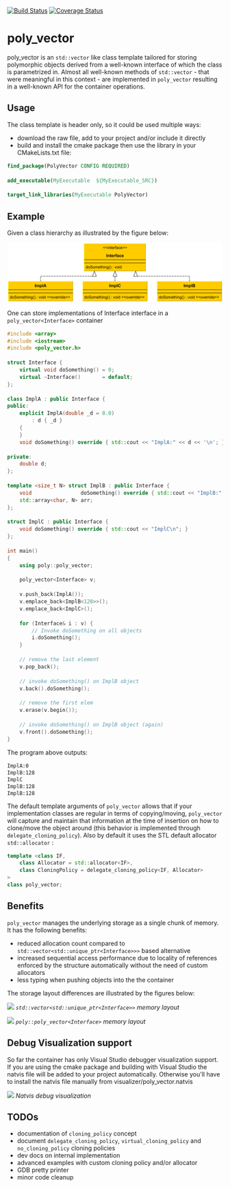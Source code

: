 [![Build Status](https://travis-ci.org/fecjanky/poly_vector.svg?branch=master)](https://travis-ci.org/fecjanky/poly_vector)  [![Coverage Status](https://coveralls.io/repos/github/fecjanky/poly_vector/badge.svg?branch=master)](https://coveralls.io/github/fecjanky/poly_vector?branch=master)
# poly_vector

poly_vector is an ```std::vector``` like class template tailored for storing polymorphic objects derived 
from a well-known interface of which the class is parametrized in.
Almost all well-known methods of ```std::vector``` - that were meaningful in this context - are implemented in ```poly_vector``` resulting in
a well-known API for the container operations.

## Usage 

The class template is header only, so it could be used multiple ways:
 * download the raw file, add to your project and/or include it directly
 * build and install the cmake package then use the library in your CMakeLists.txt file:
 
```cmake
find_package(PolyVector CONFIG REQUIRED)

add_executable(MyExecutable  ${MyExecutable_SRC})

target_link_libraries(MyExecutable PolyVector)

 ```


## Example

Given a class hierarchy as illustrated by the figure below:

![Sample Hierarchy][hierarchy]

[hierarchy]: doc/images/demo_hierarchy.png "Class hierarchy example"

One can store implementations of Interface interface in a ```poly_vector<Interface>``` container

```cpp
#include <array>
#include <iostream>
#include <poly_vector.h>

struct Interface {
    virtual void doSomething() = 0;
    virtual ~Interface()       = default;
};

class ImplA : public Interface {
public:
    explicit ImplA(double _d = 0.0)
        : d { _d }
    {
    }
    void doSomething() override { std::cout << "ImplA:" << d << '\n'; }

private:
    double d;
};

template <size_t N> struct ImplB : public Interface {
    void                doSomething() override { std::cout << "ImplB:" << N << '\n'; }
    std::array<char, N> arr;
};

struct ImplC : public Interface {
    void doSomething() override { std::cout << "ImplC\n"; }
};

int main()
{
    using poly::poly_vector;

    poly_vector<Interface> v;

    v.push_back(ImplA());
    v.emplace_back<ImplB<128>>();
    v.emplace_back<ImplC>();

    for (Interface& i : v) {
        // Invoke doSomething on all objects
        i.doSomething();
    }

    // remove the last element
    v.pop_back();

    // invoke doSomething() on ImplB object
    v.back().doSomething();

    // remove the first elem
    v.erase(v.begin());

    // invoke doSomething() on ImplB object (again)
    v.front().doSomething();
}


```
The program above outputs:
```
ImplA:0
ImplB:128
ImplC
ImplB:128
ImplB:128
```


The default template arguments of ```poly_vector``` allows
that if your implementation classes are regular in terms of copying/moving, ```poly_vector``` will 
capture and maintain that information at the time of insertion on how to clone/move the object around (this behavior is implemented through ```delegate_cloning_policy```).
Also by default it uses the STL default allocator ```std::allocator``` :

```cpp
template <class IF,
    class Allocator = std::allocator<IF>,
    class CloningPolicy = delegate_cloning_policy<IF, Allocator>
>
class poly_vector;
```





## Benefits

```poly_vector``` manages the underlying storage as a single chunk of memory.
It has the following benefits:
* reduced allocation count compared to ```std::vector<std::unique_ptr<Interface>>>``` based alternative
* increased sequential access performance due to locality of references enforced by the structure automatically without the need of custom allocators
* less typing when pushing objects into the the container


The storage layout differences are illustrated by the figures below:


![](doc/images/std_vec.png)
*```std::vector<std::unique_ptr<Interface>>``` memory layout*


![](doc/images/poly_vec_fig.png)
*```poly::poly_vector<Interface>``` memory layout*


## Debug Visualization support

So far the container has only Visual Studio debugger visualization support. 
If you are using the cmake package and building with Visual Studio the natvis file will be added 
to your project automatically. Otherwise you'll have to install the natvis file manually 
from visualizer/poly_vector.natvis

![](doc/images/natvis.png)
*Natvis debug visualization*

## TODOs
* documentation of ```cloning_policy``` concept
* document ```delegate_cloning_policy```, ```virtual_cloning_policy``` and ```no_cloning_policy``` cloning policies
* dev docs on internal implementation
* advanced examples with custom cloning policy and/or allocator
* GDB pretty printer
* minor code cleanup

